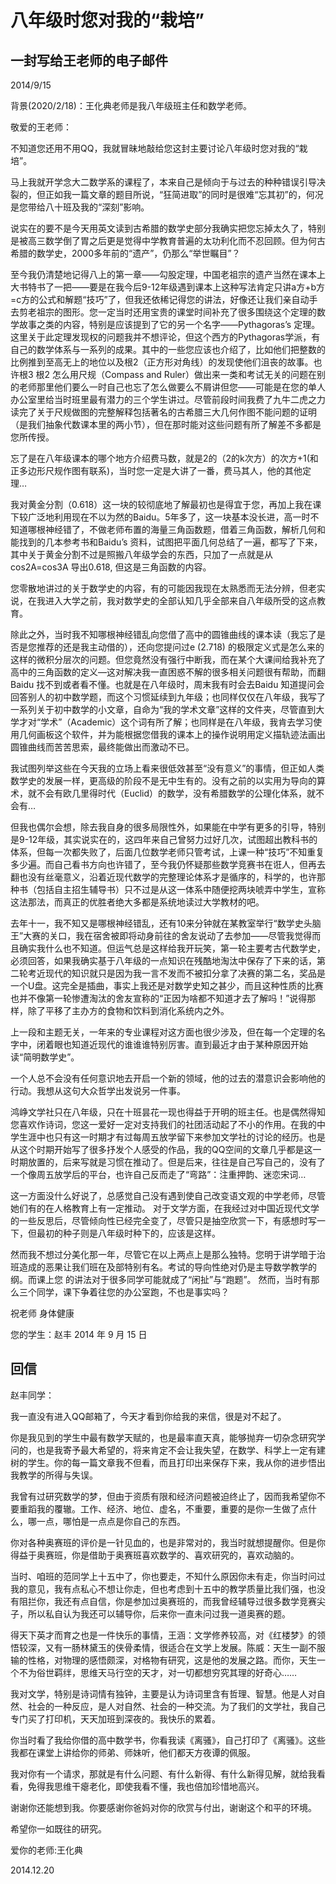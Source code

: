 # 八年级时您对我的“栽培” 
## 一封写给王老师的电子邮件
2014/9/15

背景(2020/2/18)：王化典老师是我八年级班主任和数学老师。

敬爱的王老师：

不知道您还用不用QQ，我就冒昧地敲给您这封主要讨论八年级时您对我的“栽培”。

马上我就开学念大二数学系的课程了，本来自己是倾向于与过去的种种错误引导决裂的，但正如我一篇文章的题目所说，“狂简进取”的同时是很难“忘其初”的，何况是您带给八十班及我的“深刻”影响。

说实在的要不是今天用英文读到古希腊的数学史部分我确实把您忘掉太久了，特别是被高三数学倒了胃之后更是觉得中学教育普遍的太功利化而不忍回顾。但为何古希腊的数学史，2000多年前的“遗产”，仍那么“举世瞩目”？

至今我仍清楚地记得八上的第一章——勾股定理，中国老祖宗的遗产当然在课本上大书特书了一把——要是在我今后9-12年级遇到课本上这种写法肯定只讲a方+b方=c方的公式和解题“技巧”了，但我还依稀记得您的讲法，好像还让我们亲自动手去剪老祖宗的图形。您一定当时还用宝贵的课堂时间补充了很多围绕这个定理的数学故事之类的内容，特别是应该提到了它的另一个名字——Pythagoras’s 定理。这里关于此定理发现权的问题我并不想评论，但这个西方的Pythagoras学派，有自己的数学体系与一系列的成果。其中的一些您应该也介绍了，比如他们把整数的比例推到至高无上的地位以及根2（正方形对角线）的发现使他们沮丧的故事。也许根3 根2 怎么用尺规（Compass and Ruler）做出来一类和考试无关的问题在别的老师那里他们要么一时自己也忘了怎么做要么不屑讲但您——可能是在您的单人办公室里给当时班里最有潜力的三个学生讲过。尽管前段时间我费了九牛二虎之力读完了关于尺规做图的完整解释包括著名的古希腊三大几何作图不能问题的证明（是我们抽象代数课本里的两小节），但在那时能对这些问题有所了解差不多都是您所传授。

忘了是在八年级课本的哪个地方介绍费马数，就是2的（2的k次方）的次方+1(和正多边形尺规作图有联系)，当时您一定是大讲了一番，费马其人，他的其他定理…

我对黄金分割（0.618）这一块的较彻底地了解最初也是得宜于您，再加上我在课下较广泛地利用现在不以为然的Baidu。5年多了，这一块基本没长进，高一时不知道哪根神经错了，不做老师布置的海量三角函数题，借着三角函数，解析几何和能找到的几本参考书和Baidu’s 资料，试图把平面几何总结了一遍，都写了下来，其中关于黄金分割不过是照搬八年级学会的东西，只加了一点就是从cos2A=cos3A 导出0.618, 但这是三角函数的内容。

您零散地讲过的关于数学史的内容，有的可能因我现在太熟悉而无法分辨，但老实说，在我进入大学之前，我对数学史的全部认知几乎全部来自八年级所受的这点教育。

除此之外，当时我不知哪根神经错乱向您借了高中的圆锥曲线的课本读（我忘了是否是您推荐的还是我主动借的），还向您提问过e (2.718) 的极限定义式是怎么来的这样的微积分层次的问题。但您竟然没有强行中断我，而在某个大课间给我补充了高中的三角函数的定义—这对解决我一直困惑不解的很多相关问题很有帮助，而翻Baidu 找不到或者看不懂。也就是在八年级时，周末我有时会去Baidu 知道提问会回答别人的初中数学题，而这个习惯延续到九年级；也同样仅仅在八年级，我写了一系列关于初中数学的小文章，自命为“我的学术文章”这样的文件夹，尽管直到大学才对“学术”（Academic）这个词有所了解；也同样是在八年级，我肯去学习使用几何画板这个软件，并为能根据您借我的课本上的操作说明用定义描轨迹法画出圆锥曲线而苦苦思索，最终能做出而激动不已。

我试图列举这些在今天我的立场上看来很低效甚至“没有意义”的事情，但正如人类数学史的发展一样，更高级的阶段不是无中生有的。没有之前的以实用为导向的算术，就不会有欧几里得时代（Euclid）的数学，没有希腊数学的公理化体系，就不会有…

但我也偶尔会想，除去我自身的很多局限性外，如果能在中学有更多的引导，特别是9-12年级，其实说实在的，这四年来自己曾努力过好几次，试图超出教科书的体系，但每一次都失败了，后面几位数学老师只管考试，上课一种“技巧”不知重复多少遍。而自己看书方向也许错了，至今我仍怀疑那些数学竞赛书在诳人，但再去翻也没有丝毫意义，沿着近现代数学的完整理论体系才是循序的，科学的，也许那种书（包括自主招生辅导书）只不过是从这一体系中随便挖两块唬弄中学生，宣称这法那法，而真正的优胜者绝大多都是系统地读过大学教材的吧。
  
去年十一，我不知又是哪根神经错乱，还有10来分钟就在某教室举行“数学史头脑王”大赛的关口，我在宿舍被即将动身前往的舍友说动了去参加——尽管我觉得而且确实我什么也不知道。但运气总是这样给我开玩笑，第一轮主要考古代数学史，必须回答，如果我确实基于八年级的一点知识在残酷地淘汰中保存了下来的话，第二轮考近现代的知识就只是因为我一言不发而不被扣分拿了决赛的第二名，奖品是一个U盘。这完全是插曲，事实上我还是对数学史知之甚少，而且这种性质的比赛也并不像第一轮惨遭淘汰的舍友宣称的“正因为啥都不知道才去了解吗！”说得那样，除了平移了主办方的食物和饮料到消化系统内之外。

上一段和主题无关，一年来的专业课程对这方面也很少涉及，但在每一个定理的名字中，闭着眼也知道近现代的谁谁谁特别厉害。直到最近才由于某种原因开始读“简明数学史”。

一个人总不会没有任何意识地去开启一个新的领域，他的过去的潜意识会影响他的行动。我想从这句大众哲学出发说另一件事。

鸿峥文学社只在八年级，只在十班昙花一现也得益于开明的班主任。也是偶然得知您喜欢作诗词，您这一爱好一定对支持我们的社团活动起了不小的作用。在我的中学生涯中也只有这一时期才有过每周五放学留下来参加文学社的讨论的经历。也是从这个时期开始写了很多抒发个人感受的作品，我的QQ空间的文章几乎都是这一时期放置的，后来写就是习惯在推动了。但是后来，往往是自己写自己的，没有了一个像周五放学后的平台，也许自己反而走了“弯路”：注重押韵、迷恋宋词…

这一方面没什么好说了，总感觉自己没有遇到使自己改变语文观的中学老师，尽管她们有的在人格教育上有一定推动。
对于文学方面，在我经过对中国近现代文学的一些反思后，尽管倾向性已经完全变了，尽管只是抽空欣赏一下，有感想时写一下，但最初的种子则是八年级时种下的，应该是这样。

然而我不想过分美化那一年，尽管它在以上两点上是那么独特。您明于讲学暗于治班造成的恶果让我们班在及部特别有名。考试的导向性绝对仍是主导数学教学的纲。而课上您 的讲法对于很多同学可能就成了“闲扯”与“跑题”。
然而，当时有那么三个同学，课下争着往您的办公室跑，不也是事实吗？

祝老师
身体健康 

您的学生：赵丰 
2014 年 9 月 15 日

## 回信

赵丰同学：

我一直没有进入QQ邮箱了，今天才看到你给我的来信，很是对不起了。

你是我见到的学生中最有数学天赋的，也是最率直天真，能够抛弃一切杂念研究学问的，也是我寄予最大希望的，将来肯定不会让我失望，在数学、科学上一定有建树的学生。你的每一篇文章我不但看，而且打印出来保存下来，我从你的进步悟出我教学的所得与失误。

我曾有过研究数学的梦，但由于资质有限和经济问题被迫终止了，因而我希望你不要重蹈我的覆辙。工作、经济、地位、虚名，不重要，重要的是你一生做了点什么，哪一点，哪怕是一点点是你自己的东西。

你对各种奥赛班的评价是一针见血的，也是非常对的，我当时就想提醒你。但是你得益于奥赛班，你是借助于奥赛班喜欢数学的、喜欢研究的，喜欢动脑的。

当时、咱班的范同学上十五中了，你也要走，不知什么原因你未有走，你当时问过我的意见，我有点私心不想让你走，但也考虑到十五中的教学质量比我们强，也没有阻拦你，我还有点自信，你是参加过奥赛班的，而我曾经辅导过很多数学竞赛尖子，所以私自认为我还可以辅导你，后来你一直未问过我一道奥赛的题。

得天下英才而育之也是一件快乐的事情，王涵：文学修养较高，对《红楼梦》的领悟较深，又有一肠林黛玉的侠骨柔情，很适合在文学上发展。陈威：天生一副不服输的性格，对物理的感悟颇深，对格物有研究，这是他的发展之路。而你，天生一个不为俗世羁绊，思维天马行空的天才，对一切都想穷究其理的好奇心……

我对文学，特别是诗词情有独钟，主要是认为诗词里含有哲理、智慧。他是人对自然、社会的一种反应，是人对自然、社会的一种交流。为了我们的文学社，我自己专门买了打印机，天天加班到深夜的。我快乐的累着。

你当时看了我给你借的高中数学书，你看我读《离骚》，自己打印了《离骚》。这些我都在课堂上讲给你的师弟、师妹听，他们都天方夜谭的佩服。

我对你有一个请求，那就是有什么问题、有什么新得、有什么新得见解，就给我看看，免得我思维干瘪老化，即使我看不懂，我也倍加珍惜地高兴。

谢谢你还能想到我。你要感谢你爸妈对你的欣赏与付出，谢谢这个和平的环境。

希望你一如既往的研究。

爱你的老师:王化典

2014.12.20